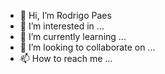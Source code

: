 - 👋 Hi, I’m Rodrigo Paes
- 👀 I’m interested in ...
- 🌱 I’m currently learning ...
- 💞️ I’m looking to collaborate on ...
- 📫 How to reach me ...

<!---
rodrigopaesmk/rodrigopaesmk is a ✨ special ✨ repository because its `README.md` (this file) appears on your GitHub profile.
You can click the Preview link to take a look at your changes.
--->
